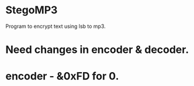 # StegoMP3
Program to encrypt text using lsb to mp3.
# Need changes in encoder & decoder.
# encoder  -  &0xFD for 0.
